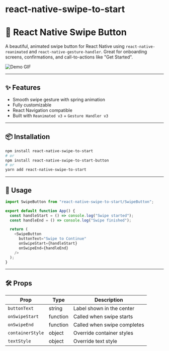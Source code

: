 # react-native-swipe-to-start

# 🚀 React Native Swipe Button

A beautiful, animated swipe button for React Native using `react-native-reanimated` and `react-native-gesture-handler`. Great for onboarding screens, confirmations, and call-to-actions like "Get Started".






![Demo GIF](https://media4.giphy.com/media/v1.Y2lkPTc5MGI3NjExOTd0OG56NW11ODNueThvZ3ZmaXFnODV0MWtmZWx4NXNzNjFuajhtNiZlcD12MV9pbnRlcm5hbF9naWZfYnlfaWQmY3Q9Zw/DjKvcNm4M0FkG650LQ/giphy.gif
)


---

## ✨ Features

- Smooth swipe gesture with spring animation
- Fully customizable
- React Navigation compatible
- Built with `Reanimated v3` + `Gesture Handler v3`

---

## 📦 Installation

```bash
npm install react-native-swipe-to-start
# or
npm install react-native-swipe-to-start-button
# or
yarn add react-native-swipe-to-start
```

---






## 🧩 Usage

```js
import SwipeButton from "react-native-swipe-to-start/SwipeButton";

export default function App() {
  const handleStart = () => console.log("Swipe started");
  const handleEnd = () => console.log("Swipe finished");

  return (
    <SwipeButton
      buttonText="Swipe to Continue"
      onSwipeStart={handleStart}
      onSwipeEnd={handleEnd}
    />
  );
}

```

---

## 🛠 Props

| Prop           | Type     | Description                   |
|----------------|----------|-------------------------------|
| `buttonText`   | string   | Label shown in the center     |
| `onSwipeStart` | function | Called when swipe starts      |
| `onSwipeEnd`   | function | Called when swipe completes   |
| `containerStyle` | object | Override container styles     |
| `textStyle`    | object   | Override text style           |
